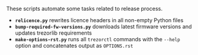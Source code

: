 These scripts automate some tasks related to release process.

* __`relicence.py`__ rewrites licence headers in all non-empty Python files
* __`bump-required-fw-versions.py`__ downloads latest firmware versions and updates trezorlib requirements
* __`make-options-rst.py`__ runs all `trezorctl` commands with the `--help` option and concatenates output as `OPTIONS.rst`
